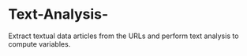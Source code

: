 # Text-Analysis-
Extract textual data articles from the URLs and perform text analysis to compute variables. 
